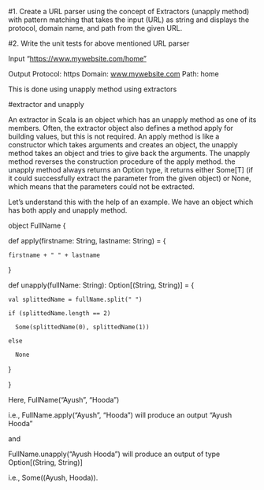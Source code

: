
#1. Create a URL parser using the concept of Extractors (unapply method) with pattern matching that takes the input (URL) as string and displays the protocol, domain name, and path from the given URL.

#2. Write the unit tests for above mentioned URL parser

Input
“https://www.mywebsite.com/home”

Output
Protocol: https
Domain: www.mywebsite.com
Path: home

This is done using unapply method using extractors

#extractor and unapply

An extractor in Scala is an object which has an unapply method as one of its members. Often, the extractor object also defines a method apply for building values, but this is not required. An apply method is like a constructor which takes arguments and creates an object, the unapply method takes an object and tries to give back the arguments. The unapply method reverses the construction procedure of the apply method. the unapply method always returns an Option type, it returns either Some[T] (if it could successfully extract the parameter from the given object) or None, which means that the parameters could not be extracted.

Let’s understand this with the help of an example. We have an object which has both apply and unapply method.

object FullName {

  def apply(firstname: String, lastname: String) = {

    firstname + " " + lastname

  } 

  def unapply(fullName: String): Option[(String, String)] = {

    val splittedName = fullName.split(" ")

    if (splittedName.length == 2)

      Some(splittedName(0), splittedName(1))

    else

      None

  }
  
}

Here, FullName(“Ayush”, “Hooda”) 

i.e., FullName.apply(“Ayush”, “Hooda”) will produce an output “Ayush Hooda” 

and 

FullName.unapply(“Ayush Hooda”) will produce an output of type Option[(String, String)] 

i.e., Some((Ayush, Hooda)).
